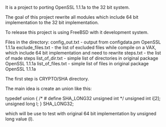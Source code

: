 It is a project to porting OpenSSL 1.1.1a to the 32 bit system.

The goal of this project rewrite all modules
which include 64 bit implementation to the 32 bit implementation.

To release this project is using FreeBSD with it development system.

Files in the directory:
config_out.txt           - output from configdata.pm OpenSSL 1.1.1a
exclude_files.txt        - the list of excluded files while compile on a VAX,
                           which include 64 bit implementation and need to
                           rewrite
steps.txt                - the list of made steps
list_of_dir.txt          - simple list of directories in original package OpenSSL 1.1.1a
list_of_files.txt        - simple list of files in original package OpenSSL 1.1.1a

The first step is CRYPTO/SHA directory.

The main idea is create an union like this:

typedef union {           /* # define SHA_LONG32 unsigned int */
   unsigned int  i[2];
   unsigned long l;
   } SHA_LONG32;

which will be use to test with original 64 bit implementation by unsigned long value (l).
